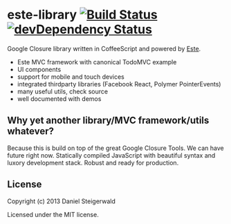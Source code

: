# este-library [![Build Status](https://secure.travis-ci.org/steida/este-library.png?branch=master)](http://travis-ci.org/steida/este-library) [![devDependency Status](https://david-dm.org/steida/este-library/dev-status.png)](https://david-dm.org/steida/este-library#info=devDependencies)

Google Closure library written in CoffeeScript and powered by [Este](https://github.com/steida/este).

  - Este MVC framework with canonical TodoMVC example
  - UI components
  - support for mobile and touch devices
  - integrated thirdparty libraries (Facebook React, Polymer PointerEvents)
  - many useful utils, check source
  - well documented with demos

## Why yet another library/MVC framework/utils whatever?

Because this is build on top of the great Google Closure Tools. We can have future right
now. Statically compiled JavaScript with beautiful syntax and luxory development stack.
Robust and ready for production.

## License
Copyright (c) 2013 Daniel Steigerwald

Licensed under the MIT license.
